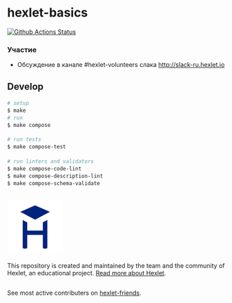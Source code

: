 # hexlet-basics

[![Github Actions Status](../../workflows/Docker/badge.svg)](../../actions)

### Участие

* Обсуждение в канале #hexlet-volunteers слака http://slack-ru.hexlet.io

## Develop

```sh
# setup
$ make
# run
$ make compose

# run tests
$ make compose-test

# run linters and validators
$ make compose-code-lint
$ make compose-description-lint
$ make compose-schema-validate
```

##
[![Hexlet Ltd. logo](https://raw.githubusercontent.com/Hexlet/assets/master/images/hexlet_logo128.png)](https://hexlet.io/pages/about?utm_source=github&utm_medium=link&utm_campaign=exercises-javascript)

This repository is created and maintained by the team and the community of Hexlet, an educational project. [Read more about Hexlet](https://hexlet.io/pages/about?utm_source=github&utm_medium=link&utm_campaign=exercises-javascript).
##

See most active contributers on [hexlet-friends](https://friends.hexlet.io/).
